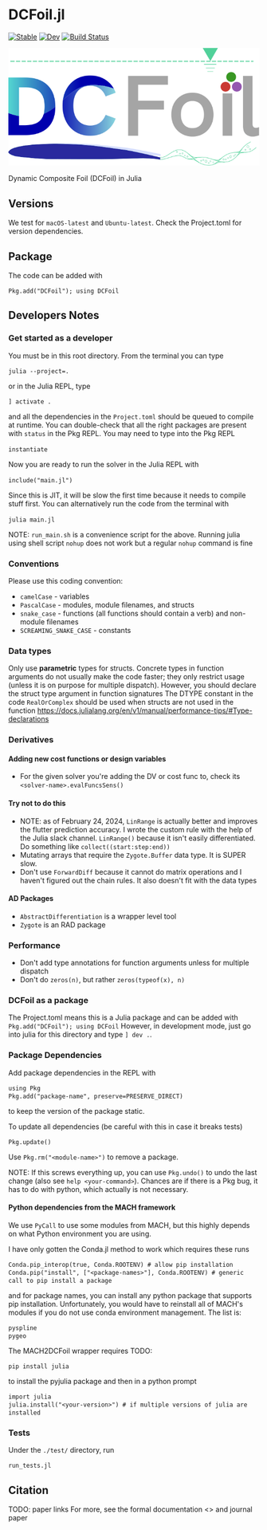 
# DCFoil.jl
[![Stable](https://img.shields.io/badge/docs-stable-blue.svg)](https://gawng.github.io/DCFoil.jl/stable/)
[![Dev](https://img.shields.io/badge/docs-dev-blue.svg)](https://gawng.github.io/DCFoil.jl/dev/)
[![Build Status](https://github.com/gawng/DCFoil.jl/actions/workflows/CI.yml/badge.svg?branch=main)](https://github.com/gawng/DCFoil.jl/actions/workflows/CI.yml?query=branch%3Amain)


![Alt text](./media/logo.svg "logo-text")

Dynamic Composite Foil (DCFoil) in Julia

## Versions

We test for `macOS-latest` and `Ubuntu-latest`.
Check the Project.toml for version dependencies.

## Package

The code can be added with 
```
Pkg.add("DCFoil"); using DCFoil
```

## Developers Notes

### Get started as a developer

You must be in this root directory. From the terminal you can type

```
julia --project=.
```

or in the Julia REPL, type

```
] activate .
```

and all the dependencies in the `Project.toml` should be queued to compile at runtime.
You can double-check that all the right packages are present with `status` in the Pkg REPL.
You may need to type into the Pkg REPL

`instantiate`

Now you are ready to run the solver in the Julia REPL with

`include("main.jl")`

Since this is JIT, it will be slow the first time because it needs to compile stuff first.
You can alternatively run the code from the terminal with

`julia main.jl`

NOTE:
`run_main.sh` is a convenience script for the above. Running julia using shell script `nohup` does not work but a regular `nohup` command is fine

### Conventions

Please use this coding convention:

* `camelCase` - variables
* `PascalCase` - modules, module filenames, and structs
* `snake_case` - functions (all functions should contain a verb) and non-module filenames
* `SCREAMING_SNAKE_CASE` - constants

### Data types

Only use **parametric** types for structs.
Concrete types in function arguments do not usually make the code faster; 
they only restrict usage (unless it is on purpose for multiple dispatch).
However, you should declare the struct type argument in function signatures
The DTYPE constant in the code `RealOrComplex` should be used when structs are not used in the function
https://docs.julialang.org/en/v1/manual/performance-tips/#Type-declarations

### Derivatives

#### Adding new cost functions or design variables

* For the given solver you're adding the DV or cost func to, check its `<solver-name>.evalFuncsSens()`

#### Try not to do this

* NOTE: as of February 24, 2024, `LinRange` is actually better and improves the flutter prediction accuracy. 
I wrote the custom rule with the help of the Julia slack channel.
`LinRange()` because it isn't easily differentiated. Do something like `collect((start:step:end))` 
* Mutating arrays that require the `Zygote.Buffer` data type. It is SUPER slow.
* Don't use `ForwardDiff` because it cannot do matrix operations and I haven't figured out the chain rules.
It also doesn't fit with the data types

#### AD Packages

* `AbstractDifferentiation` is a wrapper level tool
* `Zygote` is an RAD package

### Performance

* Don't add type annotations for function arguments unless for multiple dispatch
* Don't do ```zeros(n)```, but rather ```zeros(typeof(x), n)```

### DCFoil as a package

The Project.toml means this is a Julia package and can be added with ```Pkg.add("DCFoil"); using DCFoil```
However, in development mode, just go into julia for this directory and type ```] dev .```.

### Package Dependencies

Add package dependencies in the REPL with

```
using Pkg
Pkg.add("package-name", preserve=PRESERVE_DIRECT)
```

to keep the version of the package static.

To update all dependencies (be careful with this in case it breaks tests)

```
Pkg.update()
```

Use `Pkg.rm("<module-name>")` to remove a package.

NOTE: If this screws everything up, you can use `Pkg.undo()` to undo the last change (also see `help <your-command>`).
Chances are if there is a Pkg bug, it has to do with python, which actually is not necessary.


#### Python dependencies from the MACH framework

We use `PyCall` to use some modules from MACH, but this highly depends on what Python environment you are using.
<!-- If you're building `PyCall` for the first time, it depends on the PYTHON environment variable so if you build with the wrong python, don't forget to do a clean uninstall before rebuilding.
Once the package is built, the `venv` method of getting this to work requires
```
ENV["PYCALL_JL_RUNTIME_PYTHON"] = Sys.which("python")
```
before the `using PyCall` import in the julia scripts, but I put this in the scripts anyways. -->
I have only gotten the Conda.jl method to work which requires these runs
```
Conda.pip_interop(true, Conda.ROOTENV) # allow pip installation
Conda.pip("install", ["<package-names>"], Conda.ROOTENV) # generic call to pip install a package
```
and for package names, you can install any python package that supports pip installation.
Unfortunately, you would have to reinstall all of MACH's modules if you do not use conda environment management.
The list is:
```
pyspline
pygeo
```

The MACH2DCFoil wrapper requires TODO:
```
pip install julia
```
to install the pyjulia package and then in a python prompt
```
import julia
julia.install("<your-version>") # if multiple versions of julia are installed
```

### Tests

Under the `./test/` directory, run
```
run_tests.jl
```

## Citation

TODO: paper links
For more, see the formal documentation <> and journal paper